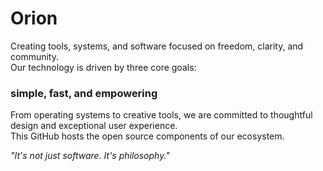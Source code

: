 # Orion

Creating tools, systems, and software focused on freedom, clarity, and community.  
Our technology is driven by three core goals:  
### simple, fast, and empowering

From operating systems to creative tools, we are committed to thoughtful design and exceptional user experience.  
This GitHub hosts the open source components of our ecosystem.

*"It's not just software. It's philosophy."*
